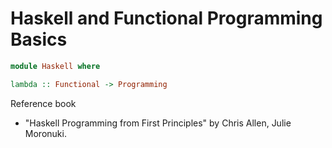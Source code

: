 # Haskell and Functional Programming Basics

```haskell
module Haskell where

lambda :: Functional -> Programming
```

Reference book
- "Haskell Programming from First Principles" by Chris Allen, Julie Moronuki.